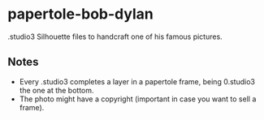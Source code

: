 # papertole-bob-dylan
.studio3 Silhouette files to handcraft one of his famous pictures.

## Notes
- Every .studio3 completes a layer in a papertole frame, being 0.studio3 the one at the bottom.
- The photo might have a copyright (important in case you want to sell a frame).
